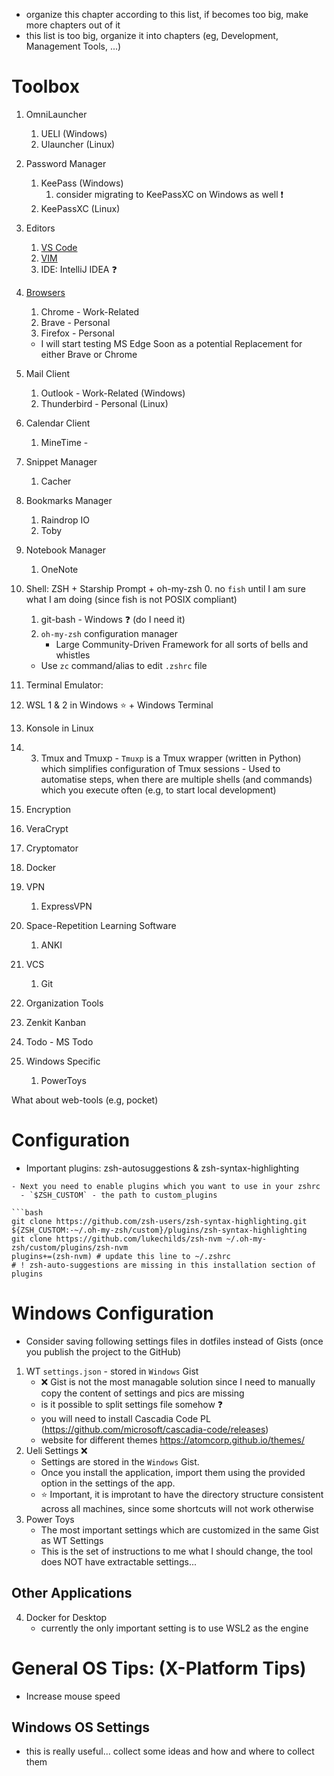 - organize this chapter according to this list, if becomes too big, make more chapters out of it
- this list is too big, organize it into chapters (eg, Development, Management Tools, ...)
# Toolbox
1.  OmniLauncher
    1.  UELI (Windows)
    2.  Ulauncher (Linux)
2.  Password Manager
    1.  KeePass (Windows)
        1.  consider migrating to KeePassXC on Windows as well ❗
    2.  KeePassXC (Linux)
3. Editors
   1. [VS Code](./code/README.md)
   2. [VIM](./vim.md)
   3. IDE: IntelliJ IDEA ❓
4. [Browsers](./browsers.md)
   1. Chrome       - Work-Related
   2. Brave        - Personal
   3. Firefox      - Personal
   * I will start testing MS Edge Soon as a potential Replacement for either Brave or Chrome
5. Mail Client
   1. Outlook      - Work-Related (Windows)
   2. Thunderbird  - Personal (Linux)
6. Calendar Client
   1. MineTime     -
7. Snippet Manager
   1. Cacher
8. Bookmarks Manager
   1. Raindrop IO
   2. Toby
9. Notebook Manager
   1. OneNote
10. Shell: ZSH + Starship Prompt + oh-my-zsh
    0. no `fish` until I am sure what I am doing (since fish is not POSIX compliant)
    1. git-bash - Windows ❓ (do I need it)
    2. `oh-my-zsh` configuration manager
       - Large Community-Driven Framework for all sorts of bells and whistles
    - Use `zc` command/alias to edit `.zshrc` file
11. Terminal Emulator:
   2. WSL 1 & 2 in Windows ⭐ + Windows Terminal
   3. Konsole in Linux
   4. 3. Tmux and Tmuxp
    - `Tmuxp` is a Tmux wrapper (written in Python) which simplifies configuration of Tmux sessions
    - Used to automatise steps, when there are multiple shells (and commands) which you execute often (e.g, to start local development)
12. Encryption
   5. VeraCrypt
   6. Cryptomator
13. Docker
14. VPN
    1.  ExpressVPN
15. Space-Repetition Learning Software
    1.  ANKI
16. VCS
    1.  Git

17. Organization Tools
  1. Zenkit Kanban
  2. Todo - MS Todo

18. Windows Specific
    1.  PowerToys


What about web-tools (e.g, pocket)

# Configuration

- Important plugins: zsh-autosuggestions & zsh-syntax-highlighting
```
- Next you need to enable plugins which you want to use in your zshrc
  - `$ZSH_CUSTOM` - the path to custom_plugins

```bash
git clone https://github.com/zsh-users/zsh-syntax-highlighting.git ${ZSH_CUSTOM:-~/.oh-my-zsh/custom}/plugins/zsh-syntax-highlighting
git clone https://github.com/lukechilds/zsh-nvm ~/.oh-my-zsh/custom/plugins/zsh-nvm
plugins+=(zsh-nvm) # update this line to ~/.zshrc
# ! zsh-auto-suggestions are missing in this installation section of plugins
```

# Windows Configuration
- Consider saving following settings files in dotfiles instead of Gists (once you publish the project to the GitHub)
1. WT `settings.json` - stored in `Windows` Gist
   - ❌ Gist is not the most managable solution since I need to manually copy the content of settings and pics are missing
   - is it possible to split settings file somehow ❓
   - you will need to install Cascadia Code PL (https://github.com/microsoft/cascadia-code/releases)
   - website for different themes https://atomcorp.github.io/themes/
2. Ueli Settings ❌
   - Settings are stored in the `Windows` Gist.
   - Once you install the application, import them using the provided option in the settings of the app.
   - ⭐ Important, it is improtant to have the directory structure consistent across all machines, since some shortcuts will not work otherwise
3. Power Toys
   - The most important settings which are customized in the same Gist as WT Settings
   - This is the set of instructions to me what I should change, the tool does NOT have extractable settings...


## Other Applications
4. Docker for Desktop
   - currently the only important setting is to use WSL2 as the engine


# General OS Tips: (X-Platform Tips)
- Increase mouse speed

## Windows OS Settings
   - this is really useful... collect some ideas and how and where to collect them
